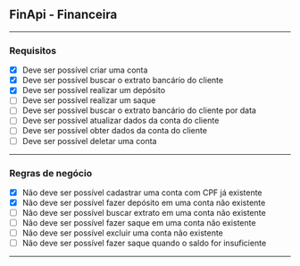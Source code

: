 ## FinApi - Financeira

---

### Requisitos
- [x] Deve ser possível criar uma conta
- [x] Deve ser possível buscar o extrato bancário do cliente
- [x] Deve ser possível realizar um depósito
- [ ] Deve ser possível realizar um saque
- [ ] Deve ser possível buscar o extrato bancário do cliente por data
- [ ] Deve ser possível atualizar dados da conta do cliente
- [ ] Deve ser possível obter dados da conta do cliente
- [ ] Deve ser possível deletar uma conta

---

### Regras de negócio
- [x] Não deve ser possível cadastrar uma conta com CPF já existente
- [x] Não deve ser possível fazer depósito em uma conta não existente
- [ ] Não deve ser possível buscar extrato em uma conta não existente
- [ ] Não deve ser possível fazer saque em uma conta não existente
- [ ] Não deve ser possível excluir uma conta não existente
- [ ] Não deve ser possível fazer saque quando o saldo for insuficiente

---